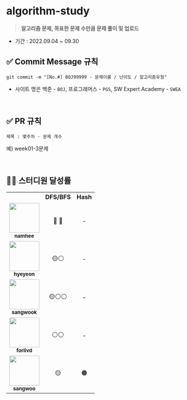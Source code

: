 # algorithm-study

> **알고리즘 문제, 목표한 문제 수만큼 문제 풀이 및 업로드**

- 기간 : 2022.09.04 ~ 09.30

## ✅ Commit Message 규칙

```
git commit -m "[No.#] BOJ99999 - 문제이름 / 난이도 / 알고리즘유형"
```

- 사이트 명은 백준 - `BOJ`, 프로그래머스 - `PGS`, SW Expert Academy - `SWEA`

<br/>

## ✅ PR 규칙

```
제목 : 몇주차 - 문제 개수
```

예) week01-3문제

<br/>

## 👨‍💻 스터디원 달성률

<table>
  <tr>
    <td></td>
    <td align="center"><b>DFS/BFS</b></td>
    <td align="center"><b>Hash</b></td>    
  </tr>
  <tr>
    <td align="center">
      <a href="https://github.com/nhee0410">
      <img src="https://avatars.githubusercontent.com/u/49919262?v=4?s=100" width="80px;" alt="">
      <br>
      <a href="https://github.com/nhee0410"><sub><b>namhee</b>
    </td>
    <td align="center">🔘 🔘</td>
    <td align="center">-</td>    
  </tr>
  <tr>
    <td align="center">
      <a href="https://github.com/henginthere">
      <img src="https://avatars.githubusercontent.com/henginthere" width="80px;" alt="">
      <br>
      <a href="https://github.com/henginthere"><sub><b>hyeyeon</b>
    </td>
    <td align="center">🟡⚪</td>
    <td align="center">-</td>    
  </tr>
  <tr>
    <td align="center">
      <a href="https://github.com/jdsaeyqo">
      <img src="https://avatars.githubusercontent.com/jdsaeyqo" width="80px;" alt="">
      <br>
      <a href="https://github.com/jdsaeyqo"><sub><b>sangwook</b>
    </td>
    <td align="center">🟡⚪⚪</td>
    <td align="center">-</td>    
  </tr>  
  <tr>
    <td align="center">
      <a href="https://github.com/forlivd">
      <img src="https://avatars.githubusercontent.com/forlivd" width="80px;" alt="">
      <br>
      <a href="https://github.com/forlivd"><sub><b>forlivd</b>
    </td>
    <td align="center">⚪⚪</td>
    <td align="center">-</td>   
  </tr>
  <tr>
    <td align="center">
      <a href="https://github.com/SangWoo-Han97">
      <img src="https://avatars.githubusercontent.com/SangWoo-Han97" width="80px;" alt="">
      <br>
      <a href="https://github.com/SangWoo-Han97"><sub><b>sangwoo</b>
    </td>
    <td align="center">🟡</td>
    <td align="center">🟤</td>    
  </tr>    
</table>
